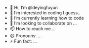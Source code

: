 - 👋 Hi, I’m @deyingfuyun
- 👀 I’m interested in coding I guess..
- 🌱 I’m currently learning how to code   
- 💞️ I’m looking to collaborate on ...
- 📫 How to reach me ...
- 😄 Pronouns: ...
- ⚡ Fun fact: ...

<!---
deyingfuyun/deyingfuyun is a ✨ special ✨ repository because its `README.md` (this file) appears on your GitHub profile.
You can click the Preview link to take a look at your changes.
--->
